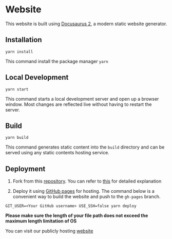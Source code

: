 # Website

This website is built using [Docusaurus 2](https://v2.docusaurus.io/), a modern static website generator.

## Installation

```console
yarn install
```

This command install the package manager `yarn`

## Local Development

```console
yarn start
```

This command starts a local development server and open up a browser window. Most changes are reflected live without having to restart the server.

## Build

```console
yarn build
```

This command generates static content into the `build` directory and can be served using any static contents hosting service.

## Deployment
1. Fork from this [repository](https://github.com/ub31/ASR). You can refer to [this](https://docs.github.com/en/free-pro-team@latest/github/getting-started-with-github/fork-a-repo) for detailed explanation 

2. Deploy it using [GitHub pages](https://pages.github.com/) for hosting. The command below is a convenient way to build the website and push to the `gh-pages` branch.  
```console
GIT_USER=<Your GitHub username> USE_SSH=false yarn deploy
```
**Please make sure the length of your file path does not exceed the maximum length limitation of OS**

You can visit our publicly hosting [website](https://ub31.github.io/ASR/)

